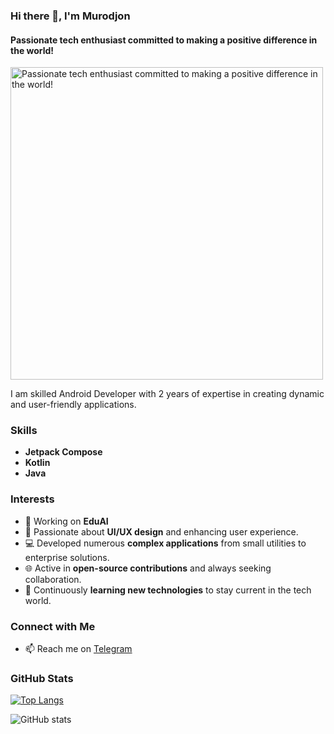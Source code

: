 ### Hi there 👋, I'm Murodjon
#### Passionate tech enthusiast committed to making a positive difference in the world!
<img src="https://images.unsplash.com/photo-1451187580459-43490279c0fa?q=80&w=1000&auto=format&fit=crop&ixlib=rb-4.0.3&ixid=M3wxMjA3fDB8MHxwaG90by1wYWdlfHx8fGVufDB8fHx8fA%3D%3D" alt="Passionate tech enthusiast committed to making a positive difference in the world!" width="500" />

I am skilled Android Developer with 2 years of expertise in creating dynamic and user-friendly applications.

### Skills
- **Jetpack Compose**
- **Kotlin**
- **Java**

### Interests
- 🔭 Working on **EduAI**
- 🎨 Passionate about **UI/UX design** and enhancing user experience.
- 💻 Developed numerous **complex applications** from small utilities to enterprise solutions.
- 🌐 Active in **open-source contributions** and always seeking collaboration.
- 🚀 Continuously **learning new technologies** to stay current in the tech world.

### Connect with Me
- 📫 Reach me on [Telegram](https://t.me/Murodjon_Tolipov)

### GitHub Stats
[![Top Langs](https://github-readme-stats.vercel.app/api/top-langs/?username=tolipovmurodjon)](https://github.com/anuraghazra/github-readme-stats)

![GitHub stats](https://github-readme-stats.vercel.app/api?username=tolipovmurodjon&show_icons=true)  
